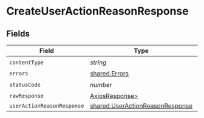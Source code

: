 # CreateUserActionReasonResponse


## Fields

| Field                                                                              | Type                                                                               | Required                                                                           | Description                                                                        |
| ---------------------------------------------------------------------------------- | ---------------------------------------------------------------------------------- | ---------------------------------------------------------------------------------- | ---------------------------------------------------------------------------------- |
| `contentType`                                                                      | *string*                                                                           | :heavy_check_mark:                                                                 | N/A                                                                                |
| `errors`                                                                           | [shared.Errors](../../models/shared/errors.md)                                     | :heavy_minus_sign:                                                                 | Error                                                                              |
| `statusCode`                                                                       | *number*                                                                           | :heavy_check_mark:                                                                 | N/A                                                                                |
| `rawResponse`                                                                      | [AxiosResponse>](https://axios-http.com/docs/res_schema)                           | :heavy_minus_sign:                                                                 | N/A                                                                                |
| `userActionReasonResponse`                                                         | [shared.UserActionReasonResponse](../../models/shared/useractionreasonresponse.md) | :heavy_minus_sign:                                                                 | Success                                                                            |